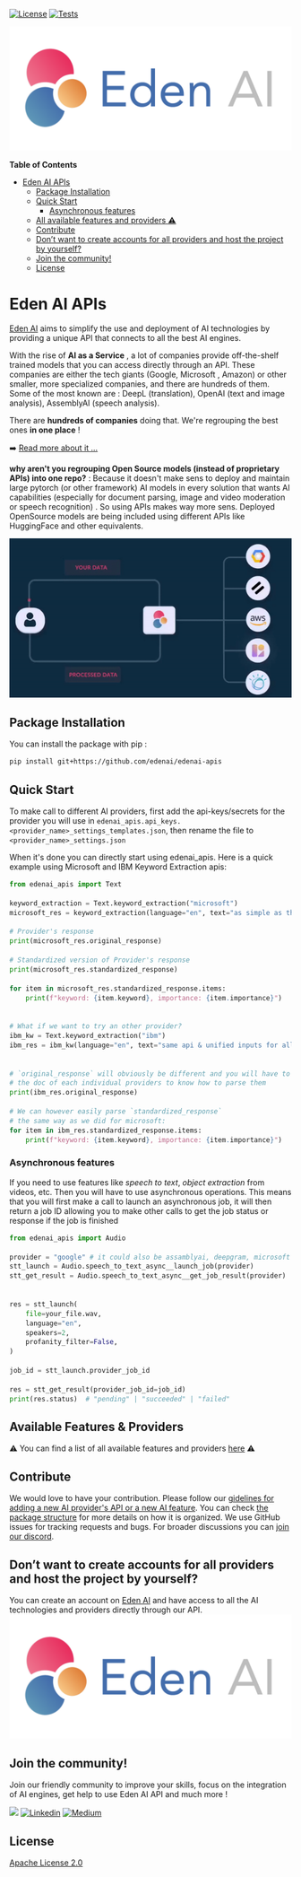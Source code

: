 [![License](https://img.shields.io/badge/License-Apache_2.0-blue.svg)](https://opensource.org/licenses/Apache-2.0) [![Tests](https://github.com/edenai/edenai-apis/actions/workflows/test.yml/badge.svg)](https://github.com/edenai/edenai-apis/actions/workflows/test.yml)

![Eden AI Logo](assets/EdenAI-Logo.png)

<!-- markdown-toc start - Don't edit this section. Run M-x markdown-toc-refresh-toc -->
**Table of Contents**

- [Eden AI APIs](#edenai-apis)
    - [Package Installation](#package-installation)
    - [Quick Start](#quick-start)
        - [Asynchronous features](#asynchronous-features)
    - [All available features and providers ⚠️](https://github.com/edenai/edenai-apis/blob/master/AVAILABLES_FEATURES_AND_PROVIDERS.md)
    - [Contribute](#contribute)
    - [Don’t want to create accounts for all providers and host the project by yourself?](#dont-want-to-create-accounts-for-all-providers-and-host-the-project-by-yourself)
    - [Join the community!](#join-the-community)
    - [License](#license)

<!-- markdown-toc end -->
# Eden AI APIs

[Eden AI](https://www.edenai.co/?referral=github) aims to simplify the use and deployment of AI technologies by providing a unique API that connects to all the best AI engines. 

With the rise of **AI as a Service** , a lot of companies provide off-the-shelf trained models that you can access directly through an API. These companies are either the tech giants (Google, Microsoft , Amazon) or other smaller, more specialized companies, and there are hundreds of them. Some of the most known are : DeepL (translation), OpenAI (text and image analysis), AssemblyAI (speech analysis). 

There are **hundreds of companies** doing that. We're regrouping the best ones **in one place** !

➡️ [Read more about it ...](https://medium.com/@samyme/a-i-trough-an-api-its-time-to-start-building-with-ai-instead-of-worrying-about-it-e915c9869228)

**why aren't you regrouping Open Source models (instead of proprietary APIs) into one repo?** : Because it doesn't make sens to deploy and maintain large pytorch (or other framework) AI models in every solution that wants AI capabilities (especially for document parsing, image and video moderation or speech recognition) . So using APIs makes way more sens. Deployed OpenSource models are being included using different APIs like HuggingFace and other equivalents.


![EdenAI Gif](assets/gif-edenai-maker.gif)

## Package Installation

You can install the package with pip :
``` bash
pip install git+https://github.com/edenai/edenai-apis 
```

## Quick Start


To make call to different AI providers, first add the api-keys/secrets for the provider you will use in `edenai_apis.api_keys.<provider_name>_settings_templates.json`, then rename the file to `<provider_name>_settings.json`
  
When it's done you can directly start using edenai_apis.
Here is a quick example using Microsoft and IBM Keyword Extraction apis:
```python
from edenai_apis import Text

keyword_extraction = Text.keyword_extraction("microsoft")
microsoft_res = keyword_extraction(language="en", text="as simple as that")

# Provider's response
print(microsoft_res.original_response)

# Standardized version of Provider's response
print(microsoft_res.standardized_response)

for item in microsoft_res.standardized_response.items:
    print(f"keyword: {item.keyword}, importance: {item.importance}")


# What if we want to try an other provider?
ibm_kw = Text.keyword_extraction("ibm")
ibm_res = ibm_kw(language="en", text="same api & unified inputs for all providers")


# `original_response` will obviously be different and you will have to check
# the doc of each individual providers to know how to parse them
print(ibm_res.original_response)

# We can however easily parse `standardized_response`
# the same way as we did for microsoft:
for item in ibm_res.standardized_response.items:
    print(f"keyword: {item.keyword}, importance: {item.importance}")
```

### Asynchronous features

If you need to use features like _speech to text_, _object extraction_ from videos, etc. Then you will have to use asynchronous operations. This means that you will first make a call to launch an asynchronous job, it will then return a job ID allowing you to make other calls to get the job status or response if the job is finished

```python
from edenai_apis import Audio

provider = "google" # it could also be assamblyai, deepgram, microsoft ...etc
stt_launch = Audio.speech_to_text_async__launch_job(provider)
stt_get_result = Audio.speech_to_text_async__get_job_result(provider)


res = stt_launch(
    file=your_file.wav,
    language="en",
    speakers=2,
    profanity_filter=False,
)

job_id = stt_launch.provider_job_id

res = stt_get_result(provider_job_id=job_id)
print(res.status)  # "pending" | "succeeded" | "failed"
```

## Available Features & Providers
⚠️ You can find a list of all available features and providers [here](AVAILABLES_FEATURES_AND_PROVIDERS.md) ⚠️

## Contribute

We would love to have your contribution. Please follow our [gidelines for adding a new AI provider's API or a new AI feature](CONTRIBUTE.md). You can check [the package structure](PACKAGE_STRUCTURE.md) for more details on how it is organized.
We use GitHub issues for tracking requests and bugs. For broader discussions you can [join our discord](https://discord.com/invite/VYwTbMQc8u).

## Don’t want to create accounts for all providers and host the project by yourself?
You can create an account on [Eden AI](https://app.edenai.run/user/register?referral=github) and have access to all the AI technologies and providers directly through our API.
[![Eden AI Logo](assets/EdenAI-Logo.png)](https://app.edenai.run/user/register?referral=github)


## Join the community!
Join our friendly community to improve your skills, focus on the integration of AI engines, get help to use Eden AI API and much more !

[![](https://dcbadge.vercel.app/api/server/VYwTbMQc8u)](https://discord.com/invite/VYwTbMQc8u)
[![Linkedin](https://img.shields.io/badge/LinkedIn-0077B5?style=for-the-badge&logo=linkedin&logoColor=white)](https://www.linkedin.com/company/edenai/) [![Medium](https://img.shields.io/badge/Medium-12100E?style=for-the-badge&logo=medium&logoColor=white)](https://edenai.medium.com/)

## License
[Apache License 2.0](LICENSE)
